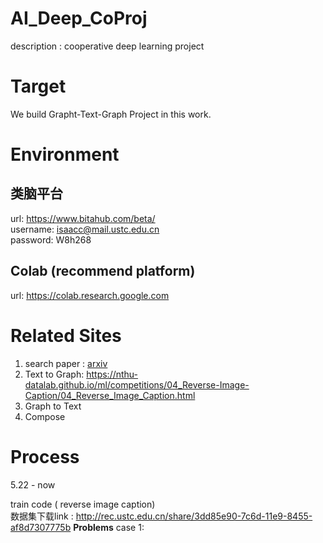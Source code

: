 # AI_Deep_CoProj
description : cooperative deep learning project

# Target

We build Grapht-Text-Graph Project in this work.

# Environment

## 类脑平台
url: https://www.bitahub.com/beta/  
username: isaacc@mail.ustc.edu.cn  
password: W8h268

## Colab (recommend platform)
url: https://colab.research.google.com

# Related Sites

1. search paper : [arxiv](https://arxiv.org/list/cs/recent)
2. Text to Graph:
  https://nthu-datalab.github.io/ml/competitions/04_Reverse-Image-Caption/04_Reverse_Image_Caption.html
3. Graph to Text
4. Compose

# Process

5.22 - now

  train code ( reverse image caption)  
  数据集下载link : http://rec.ustc.edu.cn/share/3dd85e90-7c6d-11e9-8455-af8d7307775b
  **Problems**
    case 1:
